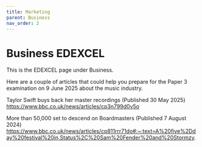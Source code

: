 ```yaml
---
title: Marketing
parent: Business
nav_order: 2
---
```

# Business EDEXCEL

This is the EDEXCEL page under Business.


Here are a couple of articles that could help you prepare for the Paper 3 examination on 9 June 2025 about the music industry.


Taylor Swift buys back her master recordings (Published 30 May 2025)
<h> https://www.bbc.co.uk/news/articles/cp3n799d0v5o </h>

More than 50,000 set to descend on Boardmasters (Published 7 August 2024)
<h> https://www.bbc.co.uk/news/articles/cp811rrr71do#:~:text=A%20five%2Dday%20festival%20in,Status%2C%20Sam%20Fender%20and%20Stormzy. </h>

